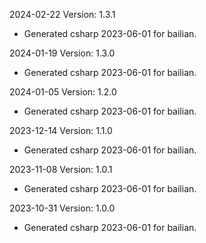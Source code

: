 2024-02-22 Version: 1.3.1
- Generated csharp 2023-06-01 for bailian.

2024-01-19 Version: 1.3.0
- Generated csharp 2023-06-01 for bailian.

2024-01-05 Version: 1.2.0
- Generated csharp 2023-06-01 for bailian.

2023-12-14 Version: 1.1.0
- Generated csharp 2023-06-01 for bailian.

2023-11-08 Version: 1.0.1
- Generated csharp 2023-06-01 for bailian.

2023-10-31 Version: 1.0.0
- Generated csharp 2023-06-01 for bailian.


